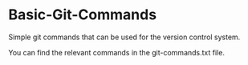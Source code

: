 # Basic-Git-Commands
Simple git commands that can be used for the version control system.

You can find the relevant commands in the git-commands.txt file.
